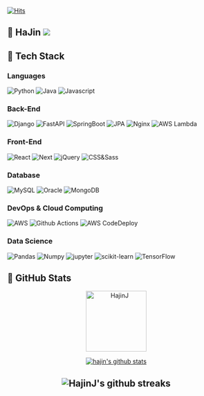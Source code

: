 [![Hits](https://hits.seeyoufarm.com/api/count/incr/badge.svg?url=https%3A%2F%2Fgithub.com%2FHajinJ&count_bg=%236AA4A7&title_bg=%23B72626&icon=googlefit.svg&icon_color=%23FFFFFF&title=Today&edge_flat=false)](https://hits.seeyoufarm.com)
## :running: HaJin <a href="https://gkwls0329.tistory.com" target="_blank"> <img src="https://img.shields.io/badge/@Tech_Blog-blueviolet"></a>

## 📑 Tech Stack

### Languages

![Python](https://img.shields.io/badge/Python-9cf?logo=python)
![Java](https://img.shields.io/badge/Java-ff69b4?logo=openjdk)
![Javascript](https://img.shields.io/badge/ES6-yellow?logo=javascript)

### Back-End
![Django](https://img.shields.io/badge/Django-9cf?logo=django)
![FastAPI](https://img.shields.io/badge/FastAPI-9cf?logo=fastapi)
![SpringBoot](https://img.shields.io/badge/SpringBoot-ff69b4?logo=SpringBoot)
![JPA](https://img.shields.io/badge/JPA-ff69b4?logo=SpringBoot)
![Nginx](https://img.shields.io/badge/nginx-black?logo=nginx)
![AWS Lambda](https://img.shields.io/badge/AWS%20Lambda-black?logo=Amazon%20AWS)

### Front-End
![React](https://img.shields.io/badge/React.js-lightgrey?logo=react)
![Next](https://img.shields.io/badge/Next.js-lightgrey?logo=next)
![jQuery](https://img.shields.io/badge/jQuery-lightgrey?logo=jquery)
![CSS&Sass](https://img.shields.io/badge/CSS&Sass-lightgrey?logo=CSS3)

### Database
![MySQL](https://img.shields.io/badge/MySQL-important?logo=mysql)
![Oracle](https://img.shields.io/badge/Oracle-important?logo=oracle)
![MongoDB](https://img.shields.io/badge/MongoDB-red?logo=mongodb)

### DevOps & Cloud Computing
![AWS](https://img.shields.io/badge/AWS%20Solutions%20Architect-orange?logo=Amazon%20AWS)
![Github Actions](https://img.shields.io/badge/Github%20Actions-skyblue?logo=Github%20Actions)
![AWS CodeDeploy](https://img.shields.io/badge/AWS%20CodeDeploy-skyblue?logo=Amazon%20AWS)

### Data Science
![Pandas](https://img.shields.io/badge/Pandas-9cf?logo=pandas)
![Numpy](https://img.shields.io/badge/Numpy-9cf?logo=numpy)
![jupyter](https://img.shields.io/badge/jupyter-9cf?logo=jupyter)
![scikit-learn](https://img.shields.io/badge/scikit%20learn-9cf?logo=scikit-learn)
![TensorFlow](https://img.shields.io/badge/TensorFlow-9cf?logo=TensorFlow)

## :wrench: GitHub Stats
<p align="center">
<img src="https://github-readme-stats.vercel.app/api/top-langs/?username=HajinJ&layout=compact&hide=html&langs_count=4&theme=ayu-mirage" alt="HajinJ" height="140"/>
</p>
<div align=center>
<div align="center">
  
  [![hajin's github stats](https://github-readme-stats.vercel.app/api?username=HajinJ&theme=react&show_icons=true&hide=contribs,prs&cache_seconds=1800)](https://github.com/HajinJ)
  
</div>

![HajinJ's github streaks](https://github-readme-streak-stats.herokuapp.com/?user=hajinJ&stroke=ffffff&background=050F2C&ring=0194DD&fire=0194DD&currStreakNum=ffffff&currStreakLabel=0194DD&sideNums=ffffff&sideLabels=ffffff&dates=ffffff)
---
